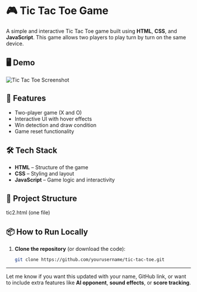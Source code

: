 # 🎮 Tic Tac Toe Game

A simple and interactive Tic Tac Toe game built using **HTML**, **CSS**, and **JavaScript**. This game allows two players to play turn by turn on the same device.

## 🖥️ Demo

![Tic Tac Toe Screenshot](screenshot.png) <!-- Replace with actual screenshot if available -->

## 🚀 Features

- Two-player game (X and O)
- Interactive UI with hover effects
- Win detection and draw condition
- Game reset functionality

## 🛠️ Tech Stack

- **HTML** – Structure of the game
- **CSS** – Styling and layout
- **JavaScript** – Game logic and interactivity

## 📁 Project Structure

tic2.html (one file)


## 📦 How to Run Locally

1. **Clone the repository** (or download the code):
   ```bash
   git clone https://github.com/yourusername/tic-tac-toe.git
   ```

   
---

Let me know if you want this updated with your name, GitHub link, or want to include extra features like **AI opponent**, **sound effects**, or **score tracking**.
